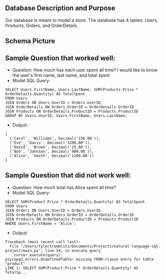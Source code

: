 ## Database Description and Purpose

Our database is meant to model a store. The database has 4 tables: Users, Products, Orders, and OrderDetails.

## Schema Picture

## Sample Question that worked well:

- Question: How much has each user spent all time? I would like to know the user's first name, last name, and total spent
- Model SQL Query: 
```
SELECT Users.FirstName, Users.LastName, SUM(Products.Price * OrderDetails.Quantity) AS TotalSpent
FROM Users
JOIN Orders ON Users.UserID = Orders.UserID
JOIN OrderDetails ON Orders.OrderID = OrderDetails.OrderID
JOIN Products ON OrderDetails.ProductID = Products.ProductID
GROUP BY Users.UserID, Users.FirstName, Users.LastName;
```
- Output:
```
[
  ('Carol', 'Williams', Decimal('150.00')),
  ('Eve', 'Davis', Decimal('3200.00')),
  ('David', 'Brown', Decimal('25.00')),
  ('Bob', 'Johnson', Decimal('900.00')),
  ('Alice', 'Smith', Decimal('1200.00'))
]
```

## Sample Question that did not work well:

- Question: How much total has Alice spent all time?
- Model SQL Query: 
```
SELECT SUM(Product.Price * OrderDetails.Quantity) AS TotalSpent
FROM Users
JOIN Orders ON Users.UserID = Orders.UserID
JOIN OrderDetails ON Orders.OrderID = OrderDetails.OrderID
JOIN Products ON OrderDetails.ProductID = Products.ProductID
WHERE Users.FirstName = 'Alice';
```
- Output: 
```
Traceback (most recent call last):
  File "/Users/tylertrommlitz/Documents/Projects/natural-language-sql-project/main.py", line 54, in execute_query
    cursor.execute(query)
psycopg2.errors.UndefinedTable: missing FROM-clause entry for table "product"
LINE 1: SELECT SUM(Product.Price * OrderDetails.Quantity) AS TotalSp...
```